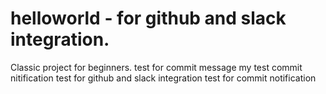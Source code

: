 # helloworld - for github and slack integration.
Classic project for beginners.
test for commit message
my test commit nitification test
for github and slack integration
test for commit notification